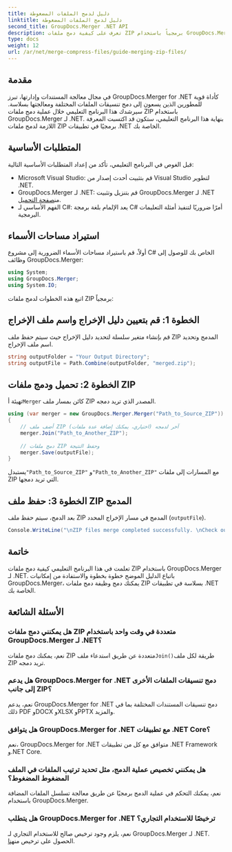 ```yaml
---
title: دليل لدمج الملفات المضغوطة
linktitle: دليل لدمج الملفات المضغوطة
second_title: GroupDocs.Merger .NET API
description: تعرف على كيفية دمج ملفات ZIP برمجياً باستخدام GroupDocs.Merger لـ .NET. يوفر هذا البرنامج التعليمي دليلاً مفصلاً للمطورين.
type: docs
weight: 12
url: /ar/net/merge-compress-files/guide-merging-zip-files/
---
```

## مقدمة
في مجال معالجة المستندات وإدارتها، تبرز GroupDocs.Merger for .NET كأداة قوية للمطورين الذين يسعون إلى دمج تنسيقات الملفات المختلفة ومعالجتها بسلاسة. سيرشدك هذا البرنامج التعليمي خلال عملية دمج ملفات ZIP باستخدام GroupDocs.Merger لـ .NET. بنهاية هذا البرنامج التعليمي، ستكون قد اكتسبت المعرفة اللازمة لدمج ملفات ZIP برمجيًا في تطبيقات .NET الخاصة بك.
## المتطلبات الأساسية
قبل الغوص في البرنامج التعليمي، تأكد من إعداد المتطلبات الأساسية التالية:
- Microsoft Visual Studio: قم بتثبيت أحدث إصدار من Visual Studio لتطوير .NET.
-  GroupDocs.Merger لـ .NET: قم بتنزيل وتثبيت GroupDocs.Merger لـ .NET من[صفحة التحميل](https://releases.groupdocs.com/merger/net/).
- الفهم الأساسي لـ C#: يعد الإلمام بلغة برمجة C# أمرًا ضروريًا لتنفيذ أمثلة التعليمات البرمجية.

## استيراد مساحات الأسماء
أولاً، قم باستيراد مساحات الأسماء الضرورية إلى مشروع C# الخاص بك للوصول إلى وظائف GroupDocs.Merger:
```csharp
using System; 
using GroupDocs.Merger;
using System.IO;
```

اتبع هذه الخطوات لدمج ملفات ZIP برمجياً:
## الخطوة 1: قم بتعيين دليل الإخراج واسم ملف الإخراج
قم بإنشاء متغير سلسلة لتحديد دليل الإخراج حيث سيتم حفظ ملف ZIP المدمج وتحديد اسم ملف الإخراج.
```csharp
string outputFolder = "Your Output Directory";
string outputFile = Path.Combine(outputFolder, "merged.zip");
```
## الخطوة 2: تحميل ودمج ملفات ZIP
 تهيئة أ`Merger` كائن بمسار ملف ZIP المصدر الذي تريد دمجه.
```csharp
using (var merger = new GroupDocs.Merger.Merger("Path_to_Source_ZIP"))
{
    // أضف ملف ZIP آخر لدمجه (اختياري، يمكنك إضافة عدة ملفات)
    merger.Join("Path_to_Another_ZIP");
    
    // دمج ملفات ZIP وحفظ النتيجة
    merger.Save(outputFile);
}
```
 يستبدل`"Path_to_Source_ZIP"` و`"Path_to_Another_ZIP"` مع المسارات إلى ملفات ZIP التي تريد دمجها.
## الخطوة 3: حفظ ملف ZIP المدمج
بعد الدمج، سيتم حفظ ملف ZIP المدمج في مسار الإخراج المحدد (`outputFile`).
```csharp
Console.WriteLine("\nZIP files merge completed successfully. \nCheck output in {0}", outputFolder);
```

## خاتمة
تعلمت في هذا البرنامج التعليمي كيفية دمج ملفات ZIP باستخدام GroupDocs.Merger لـ .NET. باتباع الدليل الموضح خطوة بخطوة والاستفادة من إمكانيات GroupDocs.Merger، يمكنك دمج وظيفة دمج ملفات ZIP بسلاسة في تطبيقات .NET الخاصة بك.

## الأسئلة الشائعة
### هل يمكنني دمج ملفات ZIP متعددة في وقت واحد باستخدام GroupDocs.Merger لـ .NET؟
 نعم، يمكنك دمج ملفات ZIP متعددة عن طريق استدعاء ملف`Join()`طريقة لكل ملف ZIP تريد دمجه.
### هل يدعم GroupDocs.Merger for .NET دمج تنسيقات الملفات الأخرى إلى جانب ZIP؟
نعم، يدعم GroupDocs.Merger for .NET دمج تنسيقات المستندات المختلفة بما في ذلك PDF وDOCX وXLSX وPPTX والمزيد.
### هل يتوافق GroupDocs.Merger for .NET مع تطبيقات .NET Core؟
نعم، GroupDocs.Merger for .NET متوافق مع كل من تطبيقات .NET Framework و.NET Core.
### هل يمكنني تخصيص عملية الدمج، مثل تحديد ترتيب الملفات في الملف المضغوط المضغوط؟
نعم، يمكنك التحكم في عملية الدمج برمجيًا عن طريق معالجة تسلسل الملفات المضافة باستخدام GroupDocs.Merger.
### هل يتطلب GroupDocs.Merger for .NET ترخيصًا للاستخدام التجاري؟
 نعم، يلزم وجود ترخيص صالح للاستخدام التجاري لـ GroupDocs.Merger لـ .NET. الحصول على ترخيص من[هنا](https://purchase.groupdocs.com/buy).